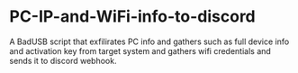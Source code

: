 # PC-IP-and-WiFi-info-to-discord
A BadUSB script that exfilirates PC info and gathers such as full device info and activation key from target system and gathers wifi credentials and sends it to discord webhook.
